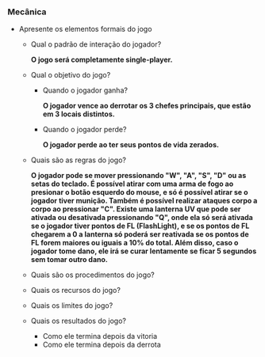 ### Mecânica

- Apresente os elementos formais do jogo
    - Qual o padrão de interação do jogador?
 
        **O jogo será completamente single-player.**

    - Qual o objetivo do jogo? 
        - Quando o jogador ganha?
     
            **O jogador vence ao derrotar os 3 chefes principais, que estão em 3 locais distintos.**

        - Quando o jogador perde?
     
            **O jogador perde ao ter seus pontos de vida zerados.**

    - Quais são as regras do jogo?
 
        **O jogador pode se mover pressionando "W", "A", "S", "D" ou as setas do teclado. É possível atirar com uma arma de fogo ao presionar o botão esquerdo do mouse, e só é possível atirar se o jogador tiver munição. Também é possível realizar ataques corpo a corpo ao pressionar "C". Existe uma lanterna UV que pode ser ativada ou desativada pressionando "Q", onde ela só será ativada se o jogador tiver pontos de FL (FlashLight), e se os pontos de FL chegarem a 0 a lanterna só poderá ser reativada se os pontos de FL forem maiores ou iguais a 10% do total. Além disso, caso o jogador tome dano, ele irá se curar lentamente se ficar 5 segundos sem tomar outro dano.**

    - Quais são os procedimentos do jogo?
    - Quais os recursos do jogo?
    - Quais os limites do jogo?
    - Quais os resultados do jogo?
        - Como ele termina depois da vitoria
        - Como ele termina depois da derrota

